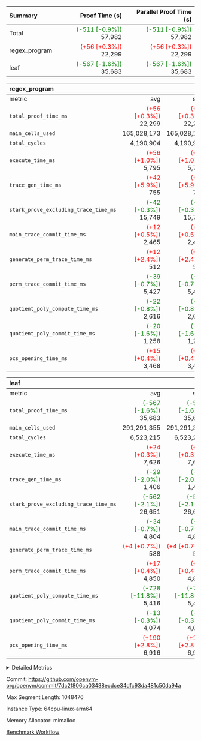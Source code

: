 | Summary | Proof Time (s) | Parallel Proof Time (s) |
|:---|---:|---:|
| Total | <span style='color: green'>(-511 [-0.9%])</span> 57,982 | <span style='color: green'>(-511 [-0.9%])</span> 57,982 |
| regex_program | <span style='color: red'>(+56 [+0.3%])</span> 22,299 | <span style='color: red'>(+56 [+0.3%])</span> 22,299 |
| leaf | <span style='color: green'>(-567 [-1.6%])</span> 35,683 | <span style='color: green'>(-567 [-1.6%])</span> 35,683 |


| regex_program |||||
|:---|---:|---:|---:|---:|
|metric|avg|sum|max|min|
| `total_proof_time_ms ` | <span style='color: red'>(+56 [+0.3%])</span> 22,299 | <span style='color: red'>(+56 [+0.3%])</span> 22,299 | <span style='color: red'>(+56 [+0.3%])</span> 22,299 | <span style='color: red'>(+56 [+0.3%])</span> 22,299 |
| `main_cells_used     ` |  165,028,173 |  165,028,173 |  165,028,173 |  165,028,173 |
| `total_cycles        ` |  4,190,904 |  4,190,904 |  4,190,904 |  4,190,904 |
| `execute_time_ms     ` | <span style='color: red'>(+56 [+1.0%])</span> 5,795 | <span style='color: red'>(+56 [+1.0%])</span> 5,795 | <span style='color: red'>(+56 [+1.0%])</span> 5,795 | <span style='color: red'>(+56 [+1.0%])</span> 5,795 |
| `trace_gen_time_ms   ` | <span style='color: red'>(+42 [+5.9%])</span> 755 | <span style='color: red'>(+42 [+5.9%])</span> 755 | <span style='color: red'>(+42 [+5.9%])</span> 755 | <span style='color: red'>(+42 [+5.9%])</span> 755 |
| `stark_prove_excluding_trace_time_ms` | <span style='color: green'>(-42 [-0.3%])</span> 15,749 | <span style='color: green'>(-42 [-0.3%])</span> 15,749 | <span style='color: green'>(-42 [-0.3%])</span> 15,749 | <span style='color: green'>(-42 [-0.3%])</span> 15,749 |
| `main_trace_commit_time_ms` | <span style='color: red'>(+12 [+0.5%])</span> 2,465 | <span style='color: red'>(+12 [+0.5%])</span> 2,465 | <span style='color: red'>(+12 [+0.5%])</span> 2,465 | <span style='color: red'>(+12 [+0.5%])</span> 2,465 |
| `generate_perm_trace_time_ms` | <span style='color: red'>(+12 [+2.4%])</span> 512 | <span style='color: red'>(+12 [+2.4%])</span> 512 | <span style='color: red'>(+12 [+2.4%])</span> 512 | <span style='color: red'>(+12 [+2.4%])</span> 512 |
| `perm_trace_commit_time_ms` | <span style='color: green'>(-39 [-0.7%])</span> 5,427 | <span style='color: green'>(-39 [-0.7%])</span> 5,427 | <span style='color: green'>(-39 [-0.7%])</span> 5,427 | <span style='color: green'>(-39 [-0.7%])</span> 5,427 |
| `quotient_poly_compute_time_ms` | <span style='color: green'>(-22 [-0.8%])</span> 2,616 | <span style='color: green'>(-22 [-0.8%])</span> 2,616 | <span style='color: green'>(-22 [-0.8%])</span> 2,616 | <span style='color: green'>(-22 [-0.8%])</span> 2,616 |
| `quotient_poly_commit_time_ms` | <span style='color: green'>(-20 [-1.6%])</span> 1,258 | <span style='color: green'>(-20 [-1.6%])</span> 1,258 | <span style='color: green'>(-20 [-1.6%])</span> 1,258 | <span style='color: green'>(-20 [-1.6%])</span> 1,258 |
| `pcs_opening_time_ms ` | <span style='color: red'>(+15 [+0.4%])</span> 3,468 | <span style='color: red'>(+15 [+0.4%])</span> 3,468 | <span style='color: red'>(+15 [+0.4%])</span> 3,468 | <span style='color: red'>(+15 [+0.4%])</span> 3,468 |

| leaf |||||
|:---|---:|---:|---:|---:|
|metric|avg|sum|max|min|
| `total_proof_time_ms ` | <span style='color: green'>(-567 [-1.6%])</span> 35,683 | <span style='color: green'>(-567 [-1.6%])</span> 35,683 | <span style='color: green'>(-567 [-1.6%])</span> 35,683 | <span style='color: green'>(-567 [-1.6%])</span> 35,683 |
| `main_cells_used     ` |  291,291,355 |  291,291,355 |  291,291,355 |  291,291,355 |
| `total_cycles        ` |  6,523,215 |  6,523,215 |  6,523,215 |  6,523,215 |
| `execute_time_ms     ` | <span style='color: red'>(+24 [+0.3%])</span> 7,626 | <span style='color: red'>(+24 [+0.3%])</span> 7,626 | <span style='color: red'>(+24 [+0.3%])</span> 7,626 | <span style='color: red'>(+24 [+0.3%])</span> 7,626 |
| `trace_gen_time_ms   ` | <span style='color: green'>(-29 [-2.0%])</span> 1,406 | <span style='color: green'>(-29 [-2.0%])</span> 1,406 | <span style='color: green'>(-29 [-2.0%])</span> 1,406 | <span style='color: green'>(-29 [-2.0%])</span> 1,406 |
| `stark_prove_excluding_trace_time_ms` | <span style='color: green'>(-562 [-2.1%])</span> 26,651 | <span style='color: green'>(-562 [-2.1%])</span> 26,651 | <span style='color: green'>(-562 [-2.1%])</span> 26,651 | <span style='color: green'>(-562 [-2.1%])</span> 26,651 |
| `main_trace_commit_time_ms` | <span style='color: green'>(-34 [-0.7%])</span> 4,804 | <span style='color: green'>(-34 [-0.7%])</span> 4,804 | <span style='color: green'>(-34 [-0.7%])</span> 4,804 | <span style='color: green'>(-34 [-0.7%])</span> 4,804 |
| `generate_perm_trace_time_ms` | <span style='color: red'>(+4 [+0.7%])</span> 588 | <span style='color: red'>(+4 [+0.7%])</span> 588 | <span style='color: red'>(+4 [+0.7%])</span> 588 | <span style='color: red'>(+4 [+0.7%])</span> 588 |
| `perm_trace_commit_time_ms` | <span style='color: red'>(+17 [+0.4%])</span> 4,850 | <span style='color: red'>(+17 [+0.4%])</span> 4,850 | <span style='color: red'>(+17 [+0.4%])</span> 4,850 | <span style='color: red'>(+17 [+0.4%])</span> 4,850 |
| `quotient_poly_compute_time_ms` | <span style='color: green'>(-728 [-11.8%])</span> 5,416 | <span style='color: green'>(-728 [-11.8%])</span> 5,416 | <span style='color: green'>(-728 [-11.8%])</span> 5,416 | <span style='color: green'>(-728 [-11.8%])</span> 5,416 |
| `quotient_poly_commit_time_ms` | <span style='color: green'>(-13 [-0.3%])</span> 4,074 | <span style='color: green'>(-13 [-0.3%])</span> 4,074 | <span style='color: green'>(-13 [-0.3%])</span> 4,074 | <span style='color: green'>(-13 [-0.3%])</span> 4,074 |
| `pcs_opening_time_ms ` | <span style='color: red'>(+190 [+2.8%])</span> 6,916 | <span style='color: red'>(+190 [+2.8%])</span> 6,916 | <span style='color: red'>(+190 [+2.8%])</span> 6,916 | <span style='color: red'>(+190 [+2.8%])</span> 6,916 |



<details>
<summary>Detailed Metrics</summary>

| group | num_segments | num_children | keygen_time_ms | fri.log_blowup | commit_exe_time_ms |
| --- | --- | --- | --- | --- | --- |
| leaf |  | 1 |  | 2 |  | 
| regex_program | 1 |  | 726 | 2 | 44 | 

| group | air_name | quotient_deg | interactions | constraints |
| --- | --- | --- | --- | --- |
| leaf | AccessAdapterAir<2> | 4 | 5 | 12 | 
| leaf | AccessAdapterAir<4> | 4 | 5 | 12 | 
| leaf | AccessAdapterAir<8> | 4 | 5 | 12 | 
| leaf | FriReducedOpeningAir | 4 | 35 | 59 | 
| leaf | NativePoseidon2Air<BabyBearParameters>, 1> | 4 | 31 | 302 | 
| leaf | PhantomAir | 4 | 3 | 4 | 
| leaf | ProgramAir | 1 | 1 | 4 | 
| leaf | VariableRangeCheckerAir | 1 | 1 | 4 | 
| leaf | VmAirWrapper<BranchNativeAdapterAir, BranchEqualCoreAir<1> | 2 | 11 | 23 | 
| leaf | VmAirWrapper<JalNativeAdapterAir, JalCoreAir> | 4 | 7 | 6 | 
| leaf | VmAirWrapper<NativeAdapterAir<2, 0>, PublicValuesCoreAir> | 4 | 11 | 23 | 
| leaf | VmAirWrapper<NativeAdapterAir<2, 1>, FieldArithmeticCoreAir> | 4 | 15 | 23 | 
| leaf | VmAirWrapper<NativeLoadStoreAdapterAir<1>, NativeLoadStoreCoreAir<1> | 4 | 19 | 31 | 
| leaf | VmAirWrapper<NativeVectorizedAdapterAir<4>, FieldExtensionCoreAir> | 4 | 15 | 23 | 
| leaf | VmConnectorAir | 4 | 3 | 8 | 
| leaf | VolatileBoundaryAir | 4 | 4 | 16 | 
| regex_program | AccessAdapterAir<16> | 2 | 5 | 14 | 
| regex_program | AccessAdapterAir<2> | 2 | 5 | 14 | 
| regex_program | AccessAdapterAir<32> | 2 | 5 | 14 | 
| regex_program | AccessAdapterAir<4> | 2 | 5 | 14 | 
| regex_program | AccessAdapterAir<64> | 2 | 5 | 14 | 
| regex_program | AccessAdapterAir<8> | 2 | 5 | 14 | 
| regex_program | BitwiseOperationLookupAir<8> | 2 | 2 | 4 | 
| regex_program | KeccakVmAir | 2 | 321 | 4,571 | 
| regex_program | MemoryMerkleAir<8> | 2 | 4 | 40 | 
| regex_program | PersistentBoundaryAir<8> | 2 | 3 | 6 | 
| regex_program | PhantomAir | 2 | 3 | 5 | 
| regex_program | Poseidon2PeripheryAir<BabyBearParameters>, 1> | 2 | 1 | 286 | 
| regex_program | ProgramAir | 1 | 1 | 4 | 
| regex_program | RangeTupleCheckerAir<2> | 1 | 1 | 4 | 
| regex_program | VariableRangeCheckerAir | 1 | 1 | 4 | 
| regex_program | VmAirWrapper<Rv32BaseAluAdapterAir, BaseAluCoreAir<4, 8> | 2 | 19 | 43 | 
| regex_program | VmAirWrapper<Rv32BaseAluAdapterAir, LessThanCoreAir<4, 8> | 2 | 17 | 39 | 
| regex_program | VmAirWrapper<Rv32BaseAluAdapterAir, ShiftCoreAir<4, 8> | 2 | 23 | 90 | 
| regex_program | VmAirWrapper<Rv32BranchAdapterAir, BranchEqualCoreAir<4> | 2 | 11 | 25 | 
| regex_program | VmAirWrapper<Rv32BranchAdapterAir, BranchLessThanCoreAir<4, 8> | 2 | 13 | 41 | 
| regex_program | VmAirWrapper<Rv32CondRdWriteAdapterAir, Rv32JalLuiCoreAir> | 2 | 10 | 22 | 
| regex_program | VmAirWrapper<Rv32HintStoreAdapterAir, Rv32HintStoreCoreAir> | 2 | 15 | 17 | 
| regex_program | VmAirWrapper<Rv32JalrAdapterAir, Rv32JalrCoreAir> | 2 | 16 | 20 | 
| regex_program | VmAirWrapper<Rv32LoadStoreAdapterAir, LoadSignExtendCoreAir<4, 8> | 2 | 18 | 33 | 
| regex_program | VmAirWrapper<Rv32LoadStoreAdapterAir, LoadStoreCoreAir<4> | 2 | 17 | 38 | 
| regex_program | VmAirWrapper<Rv32MultAdapterAir, DivRemCoreAir<4, 8> | 2 | 25 | 88 | 
| regex_program | VmAirWrapper<Rv32MultAdapterAir, MulHCoreAir<4, 8> | 2 | 24 | 38 | 
| regex_program | VmAirWrapper<Rv32MultAdapterAir, MultiplicationCoreAir<4, 8> | 2 | 19 | 26 | 
| regex_program | VmAirWrapper<Rv32RdWriteAdapterAir, Rv32AuipcCoreAir> | 2 | 11 | 15 | 
| regex_program | VmConnectorAir | 2 | 3 | 9 | 

| group | air_name | idx | rows | prep_cols | perm_cols | main_cols | cells |
| --- | --- | --- | --- | --- | --- | --- | --- |
| leaf | AccessAdapterAir<2> | 0 | 2,097,152 |  | 16 | 11 | 56,623,104 | 
| leaf | AccessAdapterAir<4> | 0 | 1,048,576 |  | 16 | 13 | 30,408,704 | 
| leaf | AccessAdapterAir<8> | 0 | 131,072 |  | 16 | 17 | 4,325,376 | 
| leaf | FriReducedOpeningAir | 0 | 1,048,576 |  | 76 | 64 | 146,800,640 | 
| leaf | NativePoseidon2Air<BabyBearParameters>, 1> | 0 | 65,536 |  | 36 | 348 | 25,165,824 | 
| leaf | PhantomAir | 0 | 32,768 |  | 8 | 6 | 458,752 | 
| leaf | ProgramAir | 0 | 524,288 |  | 8 | 10 | 9,437,184 | 
| leaf | VariableRangeCheckerAir | 0 | 262,144 | 2 | 8 | 1 | 2,359,296 | 
| leaf | VmAirWrapper<BranchNativeAdapterAir, BranchEqualCoreAir<1> | 0 | 2,097,152 |  | 28 | 23 | 106,954,752 | 
| leaf | VmAirWrapper<JalNativeAdapterAir, JalCoreAir> | 0 | 131,072 |  | 12 | 10 | 2,883,584 | 
| leaf | VmAirWrapper<NativeAdapterAir<2, 0>, PublicValuesCoreAir> | 0 | 64 |  | 16 | 23 | 2,496 | 
| leaf | VmAirWrapper<NativeAdapterAir<2, 1>, FieldArithmeticCoreAir> | 0 | 4,194,304 |  | 20 | 30 | 209,715,200 | 
| leaf | VmAirWrapper<NativeLoadStoreAdapterAir<1>, NativeLoadStoreCoreAir<1> | 0 | 2,097,152 |  | 24 | 41 | 136,314,880 | 
| leaf | VmAirWrapper<NativeVectorizedAdapterAir<4>, FieldExtensionCoreAir> | 0 | 131,072 |  | 20 | 40 | 7,864,320 | 
| leaf | VmConnectorAir | 0 | 2 | 1 | 8 | 4 | 24 | 
| leaf | VolatileBoundaryAir | 0 | 1,048,576 |  | 8 | 11 | 19,922,944 | 

| group | air_name | segment | rows | prep_cols | perm_cols | main_cols | cells |
| --- | --- | --- | --- | --- | --- | --- | --- |
| regex_program | AccessAdapterAir<2> | 0 | 64 |  | 24 | 11 | 2,240 | 
| regex_program | AccessAdapterAir<4> | 0 | 32 |  | 24 | 13 | 1,184 | 
| regex_program | AccessAdapterAir<8> | 0 | 131,072 |  | 24 | 17 | 5,373,952 | 
| regex_program | BitwiseOperationLookupAir<8> | 0 | 65,536 | 3 | 8 | 2 | 655,360 | 
| regex_program | KeccakVmAir | 0 | 32 |  | 1,288 | 3,164 | 142,464 | 
| regex_program | MemoryMerkleAir<8> | 0 | 131,072 |  | 20 | 32 | 6,815,744 | 
| regex_program | PersistentBoundaryAir<8> | 0 | 131,072 |  | 12 | 20 | 4,194,304 | 
| regex_program | PhantomAir | 0 | 512 |  | 12 | 6 | 9,216 | 
| regex_program | Poseidon2PeripheryAir<BabyBearParameters>, 1> | 0 | 16,384 |  | 8 | 300 | 5,046,272 | 
| regex_program | ProgramAir | 0 | 131,072 |  | 8 | 10 | 2,359,296 | 
| regex_program | RangeTupleCheckerAir<2> | 0 | 524,288 | 2 | 8 | 1 | 4,718,592 | 
| regex_program | VariableRangeCheckerAir | 0 | 262,144 | 2 | 8 | 1 | 2,359,296 | 
| regex_program | VmAirWrapper<Rv32BaseAluAdapterAir, BaseAluCoreAir<4, 8> | 0 | 2,097,152 |  | 80 | 36 | 243,269,632 | 
| regex_program | VmAirWrapper<Rv32BaseAluAdapterAir, LessThanCoreAir<4, 8> | 0 | 65,536 |  | 40 | 37 | 5,046,272 | 
| regex_program | VmAirWrapper<Rv32BaseAluAdapterAir, ShiftCoreAir<4, 8> | 0 | 262,144 |  | 52 | 53 | 27,525,120 | 
| regex_program | VmAirWrapper<Rv32BranchAdapterAir, BranchEqualCoreAir<4> | 0 | 524,288 |  | 48 | 26 | 38,797,312 | 
| regex_program | VmAirWrapper<Rv32BranchAdapterAir, BranchLessThanCoreAir<4, 8> | 0 | 262,144 |  | 56 | 32 | 23,068,672 | 
| regex_program | VmAirWrapper<Rv32CondRdWriteAdapterAir, Rv32JalLuiCoreAir> | 0 | 131,072 |  | 44 | 18 | 8,126,464 | 
| regex_program | VmAirWrapper<Rv32HintStoreAdapterAir, Rv32HintStoreCoreAir> | 0 | 16,384 |  | 36 | 26 | 1,015,808 | 
| regex_program | VmAirWrapper<Rv32JalrAdapterAir, Rv32JalrCoreAir> | 0 | 131,072 |  | 36 | 28 | 8,388,608 | 
| regex_program | VmAirWrapper<Rv32LoadStoreAdapterAir, LoadSignExtendCoreAir<4, 8> | 0 | 1,024 |  | 76 | 35 | 113,664 | 
| regex_program | VmAirWrapper<Rv32LoadStoreAdapterAir, LoadStoreCoreAir<4> | 0 | 2,097,152 |  | 72 | 40 | 234,881,024 | 
| regex_program | VmAirWrapper<Rv32MultAdapterAir, DivRemCoreAir<4, 8> | 0 | 128 |  | 104 | 57 | 20,608 | 
| regex_program | VmAirWrapper<Rv32MultAdapterAir, MulHCoreAir<4, 8> | 0 | 256 |  | 100 | 39 | 35,584 | 
| regex_program | VmAirWrapper<Rv32MultAdapterAir, MultiplicationCoreAir<4, 8> | 0 | 65,536 |  | 80 | 31 | 7,274,496 | 
| regex_program | VmAirWrapper<Rv32RdWriteAdapterAir, Rv32AuipcCoreAir> | 0 | 65,536 |  | 28 | 21 | 3,211,264 | 
| regex_program | VmConnectorAir | 0 | 2 | 1 | 12 | 4 | 32 | 

| group | idx | trace_gen_time_ms | total_proof_time_ms | total_cycles | total_cells | stark_prove_excluding_trace_time_ms | quotient_poly_compute_time_ms | quotient_poly_commit_time_ms | perm_trace_commit_time_ms | pcs_opening_time_ms | main_trace_commit_time_ms | main_cells_used | generate_perm_trace_time_ms | execute_time_ms |
| --- | --- | --- | --- | --- | --- | --- | --- | --- | --- | --- | --- | --- | --- | --- |
| leaf | 0 | 1,406 | 35,683 | 6,523,215 | 759,237,080 | 26,651 | 5,416 | 4,074 | 4,850 | 6,916 | 4,804 | 291,291,355 | 588 | 7,626 | 

| group | segment | trace_gen_time_ms | total_proof_time_ms | total_cycles | total_cells | stark_prove_excluding_trace_time_ms | quotient_poly_compute_time_ms | quotient_poly_commit_time_ms | perm_trace_commit_time_ms | pcs_opening_time_ms | main_trace_commit_time_ms | main_cells_used | generate_perm_trace_time_ms | execute_time_ms |
| --- | --- | --- | --- | --- | --- | --- | --- | --- | --- | --- | --- | --- | --- | --- |
| regex_program | 0 | 755 | 22,299 | 4,190,904 | 632,452,480 | 15,749 | 2,616 | 1,258 | 5,427 | 3,468 | 2,465 | 165,028,173 | 512 | 5,795 | 

</details>


Commit: https://github.com/openvm-org/openvm/commit/7dc2f806ca03438ecdce34dfc93da481c50da94a

Max Segment Length: 1048476

Instance Type: 64cpu-linux-arm64

Memory Allocator: mimalloc

[Benchmark Workflow](https://github.com/openvm-org/openvm/actions/runs/12593651014)
